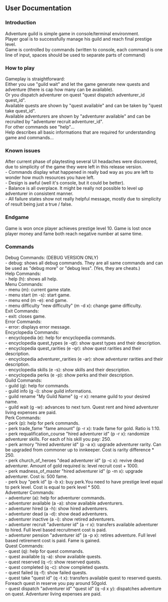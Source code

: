 ## User Documentation

### Introduction  
Adventure guild is simple game in console/terminal environment.  
Player goal is to successfully manage his guild and reach final prestige level.  
Game is controlled by commands (written to console, each command is one line of input, spaces should be used to separate parts of command)  

### How to play  
Gameplay is straightforward:  
    Either you use "guild wait" and let the game generate new quests and adventure (there is cap how many can be available).  
    Or you dispatch adventurer on quest "quest dispatch adventurer_id quest_id".  
    Available quests are shown by "quest available" and can be taken by "quest take quest_id".  
    Available adventurers are shown by "adventurer available" and can be recruited by "adventurer recruit adventurer_id".  
    For other commands see "help"...   
    Help describes all basic informations that are required for understanding game and commands...  

### Known issues  
After current phase of playtesting several UI headaches were discovered, due to simplicity of the game they were left in this release version.   
    - Commands display what happened in really bad way as you are left to wonder how much resources you have left.  
    - Design is awful (well it's console, but it could be better).  
    - Balance is all overplace. It might be really not possible to level up adventurer in consistent manner.  
    - All failure states show not really helpful message, mostly due to simplicity of result being just a true / false.  

### Endgame
Game is won once player achieves prestige level 10.
Game is lost once player money and fame both reach negative number at same time.

### Commands
Debug Commands: (DEBUG VERSION ONLY)   
        - debug: shows all debug commands. They are all same commands and can be used as "debug more" or "debug less". (Yes, they are cheats.)  
Help Commands:  
        - help (h): shows all help.  
Menu Commands:  
        - menu (m): current game state.  
        - menu start (m -s): start game.   
        - menu end (m -e): end game.  
        - menu difficulty "new difficulty" (m -d x): change game difficulty.  
Exit Commands:  
        - exit: closes game.  
Error Commands:  
        - error: displays error message.  
Encyclopedia Commands:  
        - encyclopedia (e): help for encyclopedia commands.  
        - encyclopedia quest_types (e -qt): show quest types and their description.  
        - encyclopedia quest_rarities (e -qr): show quest rarities and their description.  
        - encyclopedia adventurer_rarities (e -ar): show adventurer rarities and their description.  
        - encyclopedia skills (e -s): show skills and their description.  
        - encyclopedia perks (e -p): show perks and their description.  
Guild Commands:  
        - guild (g): help for commands.  
        - guild info (g -i): show guild informations.  
        - guild rename "My Guild Name" (g -r x): rename guild to your desired name.  
        - guild wait (g -w): advances to next turn. Quest rent and hired adventurer living expenses are paid.  
Perk Commands:  
        - perk (p): help for perk commands.  
        - perk trade_fame "fame amount" (p -r x): trade fame for gold. Ratio is 1:10.  
        - perk requalification_course "hired adventurer id" (p -r x): randomize adventurer skills. For each of his skill you pay: 250.  
        - perk armory "hired adventurer id" (p -a x): upgrade adventurer rarity. Can be upgraded from commoner up to innkeeper. Cost is rarity difference * 250.  
        - perk church_of_heroes "dead adventurer id" (p -c x): revive dead adventurer. Amount of gold required is: level recruit cost + 1000.  
        - perk madness_of_master "hired adventurer id" (p -m x): upgrade adventurer. Cost is: 500 fame.  
        - perk buy "perk id" (p -b x): buy perk.You need to have prestige level equal to perk level. Cost is equal to perk level * 500.  
Adventurer Commands:  
        - adventurer (a): help for adventurer commands.  
        - adventurer available (a -a): show available adventurers.  
        - adventurer hired (a -h): show hired adventurers.  
        - adventurer dead (a -d): show dead adventurers.  
        - adventurer inactive (a -i): show retired adventurers.  
        - adventurer recruit "adventurer id" (a -r x): transfers available adventurer to hired. Full level based recruitment cost is paid.  
        - adventurer pension "adventurer id" (a -p x): retires adventure. Full level based retirement cost is paid. Fame is gained.  
Quest Commands:  
        - quest (q): help for quest commands.  
        - quest available (q -a): show available quests.  
        - quest reserved (q -r): show reserved quests.  
        - quest completed (q -c): show completed quests.  
        - quest failed (q -f): show failed quests.  
        - quest take "quest id" (q -t x): transfers available quest to reserved quests. Foreach quest in reserve you pay around 50gold.  
        - quest dispatch "adventurer id" "quest id" (q -d x y): dispatches adventure on quest. Adventurer living expenses are paid.  